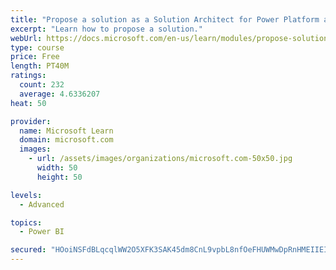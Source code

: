 ```yaml
---
title: "Propose a solution as a Solution Architect for Power Platform and Dynamics 365"
excerpt: "Learn how to propose a solution."
webUrl: https://docs.microsoft.com/en-us/learn/modules/propose-solution/
type: course
price: Free
length: PT40M
ratings:
  count: 232
  average: 4.6336207
heat: 50

provider:
  name: Microsoft Learn
  domain: microsoft.com
  images:
    - url: /assets/images/organizations/microsoft.com-50x50.jpg
      width: 50
      height: 50

levels:
  - Advanced

topics:
  - Power BI

secured: "HOoiNSFdBLqcqlWW2O5XFK3SAK45dm8CnL9vpbL8nfOeFHUWMwDpRnHMEIIEIRYDp6ICiMT2QAwSFUv03uprQrT9iyEdrSDCn39Ekau98Il1SNFR2rboaqieZc04PadHuvsmmsAEHkltGtoNpotX+zJLu4OBA3kEjz7EdGUmuC/uKmSdcXrTgkBEcBncffV0l+QoTCvudVEu+6VrJ16/kFdUXHdRAP/wCbI5c5RHGo4ZAs45NXBFICR9/cxfa8OVRLxA5oNl74e18LBoUauDU3k9n9cUuY9iqiOc4cbQ5Zx9vAnZV0RKoH4mBhTvpVT07X8sAd8TZcUI3bh7vPJeW/BICuAfL6iMGhWmLoYw3f0jThIZ1a06HcU0KAcx4fYE6mAJAmEE0FG/bOSygbpO4g==;3mz8x0jcPLQTr5d0Wf0E1A=="
---
```


